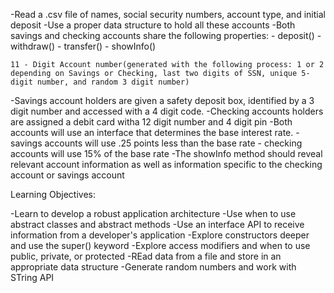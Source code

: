 -Read a .csv file of names, social security numbers, account type, and initial deposit
-Use a proper data structure to hold all these accounts
-Both savings and checking accounts share the following properties:
    - deposit()
    - withdraw()
    - transfer()
    - showInfo()

    11 - Digit Account number(generated with the following process: 1 or 2 depending on Savings or Checking, last two digits of SSN, unique 5-digit number, and random 3 digit number)

-Savings account holders are given a safety deposit box, identified by a 3 digit number and accessed with a 4 digit code.
-Checking accounts holders are assigned a debit card witha  12 digit number and 4 digit pin
-Both accounts will use an interface that determines the base interest rate.
    -savings accounts will use .25 points less than the base rate
    - checking accounts will use 15% of the base rate
-The showInfo method should reveal relevant account information as well as information specific to the checking account or savings account

Learning Objectives:

-Learn to develop a robust application architecture
-Use when to use abstract classes and abstract methods
-Use an interface API to receive information from a developer's application
-Explore constructors deeper and use the super() keyword
-Explore access modifiers and when to use public, private, or protected
-REad data from a file and store in an appropriate data structure
-Generate random numbers and work with STring API
